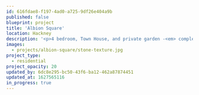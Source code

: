 ```yaml
---
id: 616fdae8-f197-4ad0-a725-9df26e404a9b
published: false
blueprint: project
title: 'Albion Square'
location: Hackney
description: '<p>4 bedroom, Town House, and private garden -<em> completing Spring 2021</em></p>'
images:
  - projects/albion-square/stone-texture.jpg
project_type:
  - residential
project_opacity: 20
updated_by: 6dc8e295-bc50-43f6-ba12-462a87874451
updated_at: 1627565116
in_progress: true
---
```

